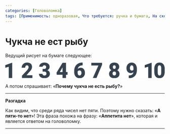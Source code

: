 ```yaml
---
categories: [Головоломка]
tags: [Применимость: одноразовая, Что требуется: ручка и бумага, На сколько людей рассчитано: от 1, Подвижность: нет, Построения]
---
```


# Чукча не ест рыбу

Ведущий рисует на бумаге следующее:

![Рисунок задачи](img/problem.svg)

А потом спрашивает: «**Почему чукча не есть рыбу?**»

---

**Разгадка** <!-- !details -->

Как видим, что среди ряда чисел нет пяти. Поэтому нужно сказать: «**А пяти-то нет**»! Эта фраза похожа на фразу: «**Аппетита нет**», которая и является ответом на головоломку.

---
